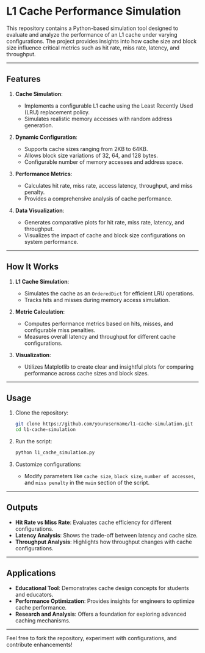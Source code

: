 # L1 Cache Performance Simulation

This repository contains a Python-based simulation tool designed to evaluate and analyze the performance of an L1 cache under varying configurations. The project provides insights into how cache size and block size influence critical metrics such as hit rate, miss rate, latency, and throughput.

---

## Features

1. **Cache Simulation**:
   - Implements a configurable L1 cache using the Least Recently Used (LRU) replacement policy.
   - Simulates realistic memory accesses with random address generation.

2. **Dynamic Configuration**:
   - Supports cache sizes ranging from 2KB to 64KB.
   - Allows block size variations of 32, 64, and 128 bytes.
   - Configurable number of memory accesses and address space.

3. **Performance Metrics**:
   - Calculates hit rate, miss rate, access latency, throughput, and miss penalty.
   - Provides a comprehensive analysis of cache performance.

4. **Data Visualization**:
   - Generates comparative plots for hit rate, miss rate, latency, and throughput.
   - Visualizes the impact of cache and block size configurations on system performance.

---

## How It Works

1. **L1 Cache Simulation**:
   - Simulates the cache as an `OrderedDict` for efficient LRU operations.
   - Tracks hits and misses during memory access simulation.

2. **Metric Calculation**:
   - Computes performance metrics based on hits, misses, and configurable miss penalties.
   - Measures overall latency and throughput for different cache configurations.

3. **Visualization**:
   - Utilizes Matplotlib to create clear and insightful plots for comparing performance across cache sizes and block sizes.

---

## Usage

1. Clone the repository:
   ```bash
   git clone https://github.com/yourusername/l1-cache-simulation.git
   cd l1-cache-simulation
   ```

2. Run the script:
   ```bash
   python l1_cache_simulation.py
   ```

3. Customize configurations:
   - Modify parameters like `cache size`, `block size`, `number of accesses`, and `miss penalty` in the `main` section of the script.

---

## Outputs

- **Hit Rate vs Miss Rate**: Evaluates cache efficiency for different configurations.
- **Latency Analysis**: Shows the trade-off between latency and cache size.
- **Throughput Analysis**: Highlights how throughput changes with cache configurations.

---

## Applications

- **Educational Tool**: Demonstrates cache design concepts for students and educators.
- **Performance Optimization**: Provides insights for engineers to optimize cache performance.
- **Research and Analysis**: Offers a foundation for exploring advanced caching mechanisms.

---

Feel free to fork the repository, experiment with configurations, and contribute enhancements!
